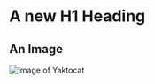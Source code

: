 # A new H1 Heading

## An Image

![Image of Yaktocat](https://octodex.github.com/images/yaktocat.png)
